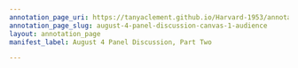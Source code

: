 ```yaml
---
annotation_page_uri: https://tanyaclement.github.io/Harvard-1953/annotations/august-4-panel-discussion-canvas-1-audience.json
annotation_page_slug: august-4-panel-discussion-canvas-1-audience
layout: annotation_page
manifest_label: August 4 Panel Discussion, Part Two

---
```

